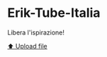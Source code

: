 # Erik-Tube-Italia

Libera l'ispirazione! 

[⬆ Upload file](https://github.com/erikenicole-20132017/Erik-Tube-Italia/blob/main/create.md)
